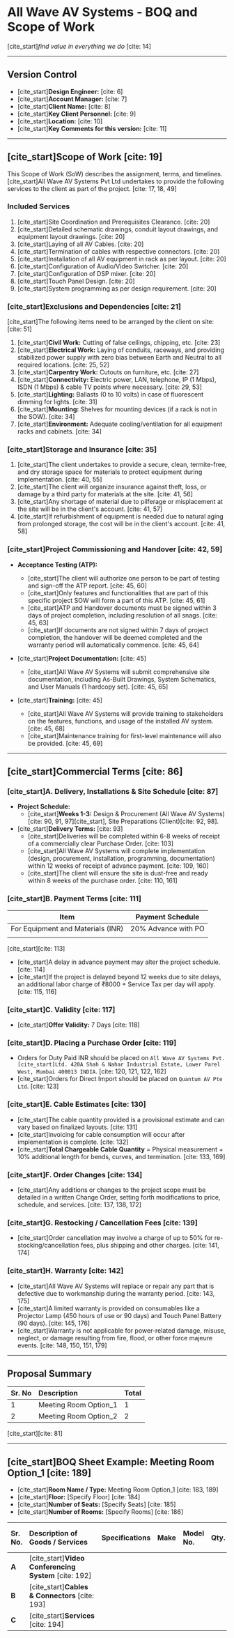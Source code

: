 # All Wave AV Systems - BOQ and Scope of Work

[cite_start]*find value in everything we do* [cite: 14]

---

## Version Control

- [cite_start]**Design Engineer:** [cite: 6]
- [cite_start]**Account Manager:** [cite: 7]
- [cite_start]**Client Name:** [cite: 8]
- [cite_start]**Key Client Personnel:** [cite: 9]
- [cite_start]**Location:** [cite: 10]
- [cite_start]**Key Comments for this version:** [cite: 11]

---

## [cite_start]Scope of Work [cite: 19]

This Scope of Work (SoW) describes the assignment, terms, and timelines. [cite_start]All Wave AV Systems Pvt Ltd undertakes to provide the following services to the client as part of the project. [cite: 17, 18, 49]

### Included Services

1.  [cite_start]Site Coordination and Prerequisites Clearance. [cite: 20]
2.  [cite_start]Detailed schematic drawings, conduit layout drawings, and equipment layout drawings. [cite: 20]
3.  [cite_start]Laying of all AV Cables. [cite: 20]
4.  [cite_start]Termination of cables with respective connectors. [cite: 20]
5.  [cite_start]Installation of all AV equipment in rack as per layout. [cite: 20]
6.  [cite_start]Configuration of Audio/Video Switcher. [cite: 20]
7.  [cite_start]Configuration of DSP mixer. [cite: 20]
8.  [cite_start]Touch Panel Design. [cite: 20]
9.  [cite_start]System programming as per design requirement. [cite: 20]

### [cite_start]Exclusions and Dependencies [cite: 21]

[cite_start]The following items need to be arranged by the client on site: [cite: 51]

1.  [cite_start]**Civil Work:** Cutting of false ceilings, chipping, etc. [cite: 23]
2.  [cite_start]**Electrical Work:** Laying of conduits, raceways, and providing stabilized power supply with zero bias between Earth and Neutral to all required locations. [cite: 25, 52]
3.  [cite_start]**Carpentry Work:** Cutouts on furniture, etc. [cite: 27]
4.  [cite_start]**Connectivity:** Electric power, LAN, telephone, IP (1 Mbps), ISDN (1 Mbps) & cable TV points where necessary. [cite: 29, 53]
5.  [cite_start]**Lighting:** Ballasts (0 to 10 volts) in case of fluorescent dimming for lights. [cite: 31]
6.  [cite_start]**Mounting:** Shelves for mounting devices (if a rack is not in the SOW). [cite: 34]
7.  [cite_start]**Environment:** Adequate cooling/ventilation for all equipment racks and cabinets. [cite: 34]

### [cite_start]Storage and Insurance [cite: 35]

1.  [cite_start]The client undertakes to provide a secure, clean, termite-free, and dry storage space for materials to protect equipment during implementation. [cite: 40, 55]
2.  [cite_start]The client will organize insurance against theft, loss, or damage by a third party for materials at the site. [cite: 41, 56]
3.  [cite_start]Any shortage of material due to pilferage or misplacement at the site will be in the client's account. [cite: 41, 57]
4.  [cite_start]If refurbishment of equipment is needed due to natural aging from prolonged storage, the cost will be in the client's account. [cite: 41, 58]

### [cite_start]Project Commissioning and Handover [cite: 42, 59]

- **Acceptance Testing (ATP):**
    - [cite_start]The client will authorize one person to be part of testing and sign-off the ATP report. [cite: 45, 60]
    - [cite_start]Only features and functionalities that are part of this specific project SOW will form a part of this ATP. [cite: 45, 61]
    - [cite_start]ATP and Handover documents must be signed within 3 days of project completion, including resolution of all snags. [cite: 45, 63]
    - [cite_start]If documents are not signed within 7 days of project completion, the handover will be deemed completed and the warranty period will automatically commence. [cite: 45, 64]

- [cite_start]**Project Documentation:** [cite: 45]
    - [cite_start]All Wave AV Systems will submit comprehensive site documentation, including As-Built Drawings, System Schematics, and User Manuals (1 hardcopy set). [cite: 45, 65]

- [cite_start]**Training:** [cite: 45]
    - [cite_start]All Wave AV Systems will provide training to stakeholders on the features, functions, and usage of the installed AV system. [cite: 45, 68]
    - [cite_start]Maintenance training for first-level maintenance will also be provided. [cite: 45, 69]

---

## [cite_start]Commercial Terms [cite: 86]

### [cite_start]A. Delivery, Installations & Site Schedule [cite: 87]

- **Project Schedule:**
    - [cite_start]**Weeks 1-3:** Design & Procurement (All Wave AV Systems) [cite: 90, 91, 97][cite_start], Site Preparations (Client)[cite: 92, 98].
- [cite_start]**Delivery Terms:** [cite: 93]
    - [cite_start]Deliveries will be completed within 6-8 weeks of receipt of a commercially clear Purchase Order. [cite: 103]
    - [cite_start]All Wave AV Systems will complete implementation (design, procurement, installation, programming, documentation) within 12 weeks of receipt of advance payment. [cite: 109, 160]
    - [cite_start]The client will ensure the site is dust-free and ready within 8 weeks of the purchase order. [cite: 110, 161]

### [cite_start]B. Payment Terms [cite: 111]

| Item                              | Payment Schedule      |
| --------------------------------- | --------------------- |
| For Equipment and Materials (INR) | 20% Advance with PO   |
| | |
[cite_start][cite: 113]
- [cite_start]A delay in advance payment may alter the project schedule. [cite: 114]
- [cite_start]If the project is delayed beyond 12 weeks due to site delays, an additional labor charge of ₹8000 + Service Tax per day will apply. [cite: 115, 116]

### [cite_start]C. Validity [cite: 117]

- [cite_start]**Offer Validity:** 7 Days [cite: 118]

### [cite_start]D. Placing a Purchase Order [cite: 119]

- Orders for Duty Paid INR should be placed on `All Wave AV Systems Pvt. [cite_start]Ltd. 420A Shah & Nahar Industrial Estate, Lower Parel West, Mumbai 400013 INDIA`. [cite: 120, 121, 122, 162]
- [cite_start]Orders for Direct Import should be placed on `Quantum AV Pte Ltd`. [cite: 123]

### [cite_start]E. Cable Estimates [cite: 130]

- [cite_start]The cable quantity provided is a provisional estimate and can vary based on finalized layouts. [cite: 131]
- [cite_start]Invoicing for cable consumption will occur after implementation is complete. [cite: 132]
- [cite_start]**Total Chargeable Cable Quantity** = Physical measurement + 10% additional length for bends, curves, and termination. [cite: 133, 169]

### [cite_start]F. Order Changes [cite: 134]

- [cite_start]Any additions or changes to the project scope must be detailed in a written Change Order, setting forth modifications to price, schedule, and services. [cite: 137, 138, 172]

### [cite_start]G. Restocking / Cancellation Fees [cite: 139]

- [cite_start]Order cancellation may involve a charge of up to 50% for re-stocking/cancellation fees, plus shipping and other charges. [cite: 141, 174]

### [cite_start]H. Warranty [cite: 142]

- [cite_start]All Wave AV Systems will replace or repair any part that is defective due to workmanship during the warranty period. [cite: 143, 175]
- [cite_start]A limited warranty is provided on consumables like a Projector Lamp (450 hours of use or 90 days) and Touch Panel Battery (90 days). [cite: 145, 176]
- [cite_start]Warranty is not applicable for power-related damage, misuse, neglect, or damage resulting from fire, flood, or other force majeure events. [cite: 148, 150, 151, 179]

---

## Proposal Summary

| Sr. No | Description           | Total |
| :----- | :-------------------- | :---- |
| 1      | Meeting Room Option_1 | 1     |
| 2      | Meeting Room Option_2 | 2     |
[cite_start][cite: 81]

---

## [cite_start]BOQ Sheet Example: Meeting Room Option_1 [cite: 189]

- [cite_start]**Room Name / Type:** Meeting Room Option_1 [cite: 183, 189]
- [cite_start]**Floor:** [Specify Floor] [cite: 184]
- [cite_start]**Number of Seats:** [Specify Seats] [cite: 185]
- [cite_start]**Number of Rooms:** [Specify Rooms] [cite: 186]

| Sr. No. | Description of Goods / Services | Specifications | Make | Model No. | Qty. | Unit Rate (INR) | Total | SGST Rate | SGST Amt | CGST Rate | CGST Amt | Total (TAX) | Remarks |
| :--- | :--- | :--- | :--- | :--- | :--- | :--- | :--- | :--- | :--- | :--- | :--- | :--- | :--- |
| **A** | [cite_start]**Video Conferencing System** [cite: 192] | | | | | | | | | | | | |
| **B** | [cite_start]**Cables & Connectors** [cite: 193] | | | | | | | | | | | | |
| **C** | [cite_start]**Services** [cite: 194] | | | | | | | | | | | | |
